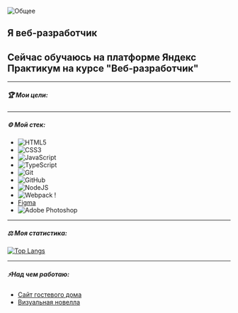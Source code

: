 ![Общее]()

## Я веб-разработчик
## Сейчас обучаюсь на платформе Яндекс Практикум на курсе "Веб-разработчик"

---

##### 🏆 Мои цели:


---

##### ⚙️ Мой стек:

- ![HTML5](https://img.shields.io/badge/html5-%23E34F26.svg?style=for-the-badge&logo=html5&logoColor=white)
- ![CSS3](https://img.shields.io/badge/css3-%231572B6.svg?style=for-the-badge&logo=css3&logoColor=white)
- ![JavaScript](https://img.shields.io/badge/javascript-%23323330.svg?style=for-the-badge&logo=javascript&logoColor=%23F7DF1E)
- ![TypeScript](https://shields.io/badge/TypeScript-3178C6?logo=TypeScript&logoColor=FFF&style=flat-square)
- ![Git](https://img.shields.io/badge/git-%23F05033.svg?style=for-the-badge&logo=git&logoColor=white)
- ![GitHub](https://img.shields.io/badge/github-%23121011.svg?style=for-the-badge&logo=github&logoColor=white)
- ![NodeJS](https://img.shields.io/badge/node.js-6DA55F?style=for-the-badge&logo=node.js&logoColor=white)
- ![Webpack](https://img.shields.io/badge/webpack-%238DD6F9.svg?style=for-the-badge&logo=webpack&logoColor=black) !
- [Figma](https://img.shields.io/badge/figma-%23F24E1E.svg?style=for-the-badge&logo=figma&logoColor=white)
- ![Adobe Photoshop](https://img.shields.io/badge/adobe%20photoshop-%2331A8FF.svg?style=for-the-badge&logo=adobe%20photoshop&logoColor=white)

---

##### ⚖️ Моя статистика:

[![Top Langs](https://github-readme-stats.vercel.app/api/top-langs/?username=RTemiy&layout=compact)](https://github.com/anuraghazra/github-readme-stats)

---

##### ⚡Над чем работаю:

- [Сайт гостевого дома](https://github.com/RTemiy/guest-house)
- [Визуальная новелла](https://github.com/RTemiy/Chronicles)
